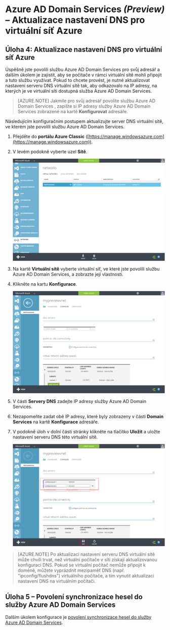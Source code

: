 <properties
    pageTitle="Azure AD Domain Services: Aktualizace nastavení DNS pro virtuální síť Azure | Microsoft Azure"
    description="Začínáme se službou Azure Active Directory Domain Services (Preview)"
    services="active-directory-ds"
    documentationCenter=""
    authors="mahesh-unnikrishnan"
    manager="stevenpo"
    editor="curtand"/>

<tags
    ms.service="active-directory-ds"
    ms.workload="identity"
    ms.tgt_pltfrm="na"
    ms.devlang="na"
    ms.topic="get-started-article"
    ms.date="07/06/2016"
    ms.author="maheshu"/>

# Azure AD Domain Services *(Preview)* – Aktualizace nastavení DNS pro virtuální síť Azure

## Úloha 4: Aktualizace nastavení DNS pro virtuální síť Azure
Úspěšně jste povolili službu Azure AD Domain Services pro svůj adresář a dalším úkolem je zajistit, aby se počítače v rámci virtuální sítě mohli připojit a tuto službu využívat. Pokud to chcete provést, je nutné aktualizovat nastavení serveru DNS virtuální sítě tak, aby odkazovalo na IP adresy, na kterých je ve virtuální síti dostupná služba Azure AD Domain Services.

> [AZURE.NOTE] Jakmile pro svůj adresář povolíte službu Azure AD Domain Services , zapište si IP adresy služby Azure AD Domain Services zobrazené na kartě **Konfigurovat** adresáře.

Následujícím konfiguračním postupem aktualizujte server DNS virtuální sítě, ve kterém jste povolili službu Azure AD Domain Services.

1. Přejděte do **portálu Azure Classic** ([https://manage.windowsazure.com](https://manage.windowsazure.com)).

2. V levém podokně vyberte uzel **Sítě**.

    ![Uzel virtuálních sítí](./media/active-directory-domain-services-getting-started/virtual-network-select.png)

3. Na kartě **Virtuální sítě** vyberte virtuální síť, ve které jste povolili službu Azure AD Domain Services, a zobrazte její vlastnosti.

4. Klikněte na kartu **Konfigurace**.

    ![Uzel virtuálních sítí](./media/active-directory-domain-services-getting-started/virtual-network-configure-tab.png)

5. V části **Servery DNS** zadejte IP adresy služby Azure AD Domain Services.

6. Nezapomeňte zadat obě IP adresy, které byly zobrazeny v části **Domain Services** na kartě **Konfigurace** adresáře.

7. V podokně úloh v dolní části stránky klikněte na tlačítko **Uložit** a uložte nastavení serveru DNS této virtuální sítě.

   ![Aktualizujte nastavení serveru DNS virtuální sítě.](./media/active-directory-domain-services-getting-started/update-dns.png)

> [AZURE.NOTE] Po aktualizaci nastavení serveru DNS virtuální sítě může chvíli trvat, než virtuální počítače v síti získají aktualizovanou konfiguraci DNS. Pokud se virtuální počítač nemůže připojit k doméně, můžete vyprázdnit mezipaměť DNS (např. "ipconfig/flushdns") virtuálního počítače, a tím vynutit aktualizaci nastavení DNS na virtuálním počítači.


## Úloha 5 – Povolení synchronizace hesel do služby Azure AD Domain Services
Dalším úkolem konfigurace je [povolení synchronizace hesel do služby Azure AD Domain Services](active-directory-ds-getting-started-password-sync.md).



<!--HONumber=Aug16_HO4-->



